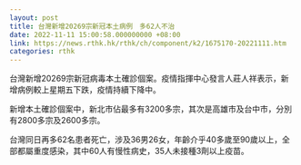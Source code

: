 ```yaml
---
layout: post
title: 台灣新增20269宗新冠本土病例　多62人不治
date: 2022-11-11 15:00:58.000000000 +08:00
link: https://news.rthk.hk/rthk/ch/component/k2/1675170-20221111.htm
categories: rthk
---
```


台灣新增20269宗新冠病毒本土確診個案。疫情指揮中心發言人莊人祥表示，新增病例較上星期五下跌，疫情持續下降中。

新增本土確診個案中，新北市佔最多有3200多宗，其次是高雄市及台中市，分別有2800多宗及2600多宗。

台灣同日再多62名患者死亡，涉及36男26女，年齡介乎40多歲至90歲以上，全部都屬重度感染，其中60人有慢性病史，35人未接種3劑以上疫苗。
